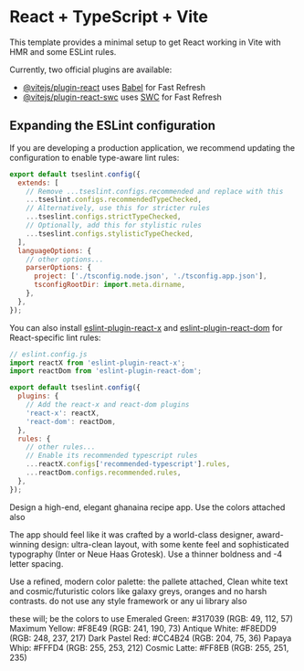 # React + TypeScript + Vite

This template provides a minimal setup to get React working in Vite with HMR and
some ESLint rules.

Currently, two official plugins are available:

- [@vitejs/plugin-react](https://github.com/vitejs/vite-plugin-react/blob/main/packages/plugin-react)
  uses [Babel](https://babeljs.io/) for Fast Refresh
- [@vitejs/plugin-react-swc](https://github.com/vitejs/vite-plugin-react/blob/main/packages/plugin-react-swc)
  uses [SWC](https://swc.rs/) for Fast Refresh

## Expanding the ESLint configuration

If you are developing a production application, we recommend updating the
configuration to enable type-aware lint rules:

```js
export default tseslint.config({
  extends: [
    // Remove ...tseslint.configs.recommended and replace with this
    ...tseslint.configs.recommendedTypeChecked,
    // Alternatively, use this for stricter rules
    ...tseslint.configs.strictTypeChecked,
    // Optionally, add this for stylistic rules
    ...tseslint.configs.stylisticTypeChecked,
  ],
  languageOptions: {
    // other options...
    parserOptions: {
      project: ['./tsconfig.node.json', './tsconfig.app.json'],
      tsconfigRootDir: import.meta.dirname,
    },
  },
});
```

You can also install
[eslint-plugin-react-x](https://github.com/Rel1cx/eslint-react/tree/main/packages/plugins/eslint-plugin-react-x)
and
[eslint-plugin-react-dom](https://github.com/Rel1cx/eslint-react/tree/main/packages/plugins/eslint-plugin-react-dom)
for React-specific lint rules:

```js
// eslint.config.js
import reactX from 'eslint-plugin-react-x';
import reactDom from 'eslint-plugin-react-dom';

export default tseslint.config({
  plugins: {
    // Add the react-x and react-dom plugins
    'react-x': reactX,
    'react-dom': reactDom,
  },
  rules: {
    // other rules...
    // Enable its recommended typescript rules
    ...reactX.configs['recommended-typescript'].rules,
    ...reactDom.configs.recommended.rules,
  },
});
```

Design a high-end, elegant ghanaina recipe app. Use the colors attached also

The app should feel like it was crafted by a world-class designer, award-winning
design: ultra-clean layout, with some kente feel and sophisticated typography
(Inter or Neue Haas Grotesk). Use a thinner boldness and -4 letter spacing.

Use a refined, modern color palette: the pallete attached, Clean white text and
cosmic/futuristic colors like galaxy greys, oranges and no harsh contrasts. do
not use any style framework or any ui library also

these will; be the colors to use Emeraled Green: #317039 (RGB: 49, 112, 57)
Maximum Yellow: #F8E49 (RGB: 241, 190, 73) Antique White: #F8EDD9 (RGB: 248,
237, 217) Dark Pastel Red: #CC4B24 (RGB: 204, 75, 36) Papaya Whip: #FFFD4 (RGB:
255, 253, 212) Cosmic Latte: #FF8EB (RGB: 255, 251, 235)
